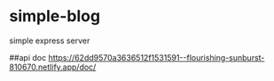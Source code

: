 # simple-blog
simple express server

##api doc
https://62dd9570a3636512f1531591--flourishing-sunburst-810670.netlify.app/doc/
